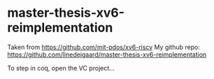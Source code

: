 # master-thesis-xv6-reimplementation

Taken from https://github.com/mit-pdos/xv6-riscv 
My github repo: https://github.com/linedejgaard/master-thesis-xv6-reimplementation 

To step in coq, open the VC project...